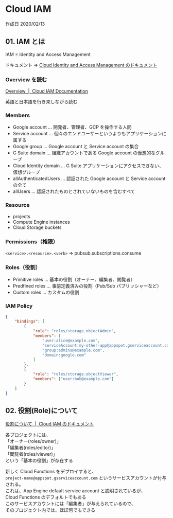 # Cloud IAM

作成日 2020/02/13

## 01. IAM とは

IAM = Identity and Access Management

ドキュメント => [Cloud Identity and Access Management のドキュメント](https://cloud.google.com/iam/docs/?hl=ja)

### Overview を読む

[Overview  \|  Cloud IAM Documentation](https://cloud.google.com/iam/docs/overview)

英語と日本語を行き来しながら読む

### Members

-   Google account ... 開発者、管理者、GCP を操作する人間
-   Service account ... 個々のエンドユーザーというよりもアプリケーションに属する
-   Google group ... Google account と Service account の集合
-   G Suite domain ... 組織アカウントである Google account の仮想的なグループ
-   Cloud Identity domain ... G Suite アプリケーションにアクセスできない、仮想グループ
-   allAuthenticatedUsers ... 認証された Google account と Service account の全て
-   allUsers ... 認証されたものとされていないものを含むすべて

### Resource

-   projects
-   Compute Engine instances
-   Cloud Storage buckets

### Permissions（権限）

`<service>.<resource>.<verb>` => pubsub.subscriptions.consume

### Roles（役割）

-   Primitive roles ... 基本の役割（オーナー、編集者、閲覧者）
-   Predfined roles ... 事前定義済みの役割（Pub/Sub パブリッシャーなど）
-   Custom roles ... カスタムの役割

### IAM Policy

```json
{
    "bindings": [
        {
            "role": "roles/storage.objectAdmin",
            "members": [
                "user:alice@example.com",
                "serviceAccount:my-other-app@appspot.gserviceaccount.com",
                "group:admins@example.com",
                "domain:google.com"
            ]
        },
        {
            "role": "roles/storage.objectViewer",
            "members": ["user:bob@example.com"]
        }
    ]
}
```

## 02. 役割(Role)について

[役割について  \|  Cloud IAM のドキュメント](https://cloud.google.com/iam/docs/understanding-roles?hl=ja#primitive_roles)

各プロジェクトには、\
「オーナー(roles/owner)」\
「編集者(roles/editor)」\
「閲覧者(roles/viewer)」\
という「基本の役割」が存在する

新しく Cloud Functions をデプロイすると、\
`project-name@appspot.gserviceaccount.com` というサービスアカウントが付与される。\
これは、App Engine default service account と説明されているが、\
Cloud Functions のデフォルトでもある\
このサービスアカウントには「編集者」が与えられているので、\
そのプロジェクト内では、ほぼ何でもできる
